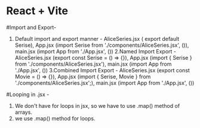 # React + Vite

#Import and Export- 

1. Default import and export manner - AliceSeries.jsx ( export default Serise), App.jsx (import Serise from './components/AliceSeries.jsx', (<Serise />)), main.jsx (import App from './App.jsx', (<App/>))
2.Named Import Export - AliceSeries.jsx (export const Serise = () => {}), App.jsx (import { Serise } from './components/AliceSeries.jsx'), main.jsx (import App from './App.jsx', (<App/>))
3.Combined Import Export - AliceSeries.jsx (export const Movie = () => {}), App.jsx (import { Serise, Movie } from './components/AliceSeries.jsx';), main.jsx (import App from './App.jsx', (<App/>))


#Looping in .jsx - 

1. We don't have for loops in jsx, so we have to use .map() method of arrays.
2. we use .map() method for loops.